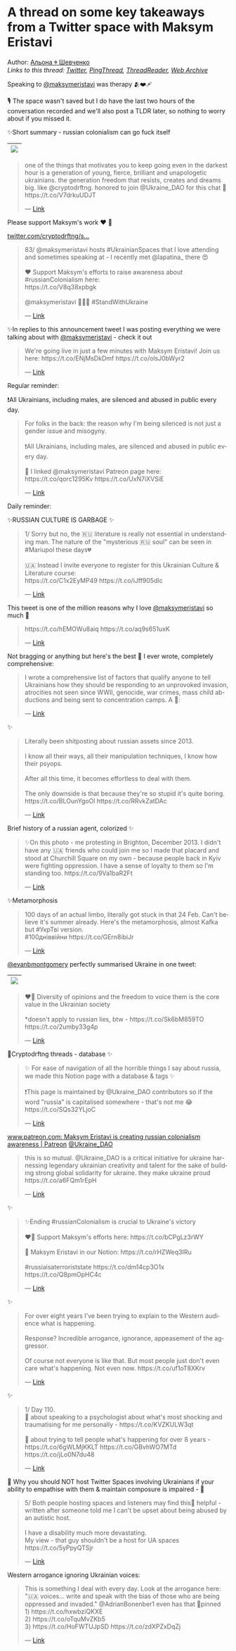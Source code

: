 # A thread on some key takeaways from a Twitter space with Maksym Eristavi

Author: [Альона ꑭ Шевченко](https://twitter.com/cryptodrftng)  
*Links to this thread: [Twitter](https://twitter.com/cryptodrftng/status/1549805960620810240), [PingThread](https://pingthread.com/thread/1549805960620810240), [ThreadReader](https://threadreaderapp.com/thread/1549805960620810240.html), [Web Archive](https://web.archive.org/web/*/https://twitter.com/cryptodrftng/status/1549805960620810240)*

Speaking to [@maksymeristavi](https://twitter.com/maksymeristavi) was therapy 🫂❤️‍🩹

🎙️ The space wasn't saved but I do have the last two hours of the conversation recorded and we'll also post a TLDR later, so nothing to worry about if you missed it.

✨Short summary - russian colonialism can go fuck itself

| [![](https://pbs.twimg.com/media/FYIDjEcXoAAsAZC.jpg)](https://pbs.twimg.com/media/FYIDjEcXoAAsAZC.jpg) |
| :-: |

<blockquote class="twitter-tweet">
    <p lang="en" dir="ltr">
    one of the things that motivates you to keep going even in the darkest hour is a generation of young, fierce, brilliant and unapologetic ukrainians. the generation freedom that resists, creates and dreams big. like @cryptodrftng. honored to join @Ukraine_DAO for this chat 🫡 https://t.co/V7drkuUDJT<br />
    </p>
    &mdash; <a href="https://twitter.com/maksymeristavi/status/1548954125500661761">Link</a>
</blockquote>

Please support Maksym's work ❤️ 🖤 

[twitter.com/cryptodrftng/s…](https://twitter.com/cryptodrftng/status/1533504126126067712?s=20&t=RHdCX_hwES4YDm0ptLWouw)

<blockquote class="twitter-tweet">
    <p lang="en" dir="ltr">
    83/ @maksymeristavi hosts #UkrainianSpaces that I love attending and sometimes speaking at - I recently met @lapatina_ there 😍 <br />
    <br />
    ❤️ Support Maksym&#39;s efforts to raise awareness about #russianColonialism here:<br />
    https://t.co/V8q38xpbgk<br />
    <br />
    @maksymeristavi 🌈🇺🇦 #StandWithUkraine<br />
    </p>
    &mdash; <a href="https://twitter.com/cryptodrftng/status/1533504126126067712">Link</a>
</blockquote>

✨In replies to this announcement tweet I was posting everything we were talking about with [@maksymeristavi](https://twitter.com/maksymeristavi) - check it out

<blockquote class="twitter-tweet">
    <p lang="en" dir="ltr">
    We&#39;re going live in just a few minutes with Maksym Eristavi! Join us here:  https://t.co/ENjMsDkDmf https://t.co/olsJ0bWyr2<br />
    </p>
    &mdash; <a href="https://twitter.com/Ukraine_DAO/status/1549771015223386112">Link</a>
</blockquote>

Regular reminder:

❗️All Ukrainians, including males, are silenced and abused in public every day.

<blockquote class="twitter-tweet">
    <p lang="en" dir="ltr">
    For folks in the back: the reason why I&#39;m being silenced is not just a gender issue and misogyny. <br />
    <br />
    ❗️All Ukrainians, including males, are silenced and abused in public every day. <br />
    <br />
    🙏 I linked @maksymeristavi Patreon page here: https://t.co/qorc1295Kv https://t.co/UxN7iXVSiE<br />
    </p>
    &mdash; <a href="https://twitter.com/cryptodrftng/status/1533550660515397634">Link</a>
</blockquote>

Daily reminder: 

✨RUSSIAN CULTURE IS GARBAGE ✨

<blockquote class="twitter-tweet">
    <p lang="en" dir="ltr">
    1/ Sorry but no, the 🇷🇺 literature is really not essential in understanding man. The nature of the &#34;mysterious 🇷🇺  soul&#34; can be seen in #Mariupol these days💔<br />
    <br />
    🇺🇦 Instead I invite everyone to register for this Ukrainian Culture &amp; Literature course:<br />
    https://t.co/C1x2EyMP49 https://t.co/iJff905dIc<br />
    </p>
    &mdash; <a href="https://twitter.com/cryptodrftng/status/1531928535148920832">Link</a>
</blockquote>

This tweet is one of the million reasons why I love [@maksymeristavi](https://twitter.com/maksymeristavi) so much 🤣

<blockquote class="twitter-tweet">
    <p lang="en" dir="ltr">
    https://t.co/hEMOWu8aiq https://t.co/aq9s651uxK<br />
    </p>
    &mdash; <a href="https://twitter.com/maksymeristavi/status/1537021459280838658">Link</a>
</blockquote>

Not bragging or anything but here's the best 🧵 I ever wrote, completely comprehensive:

<blockquote class="twitter-tweet">
    <p lang="en" dir="ltr">
    I wrote a comprehensive list of factors that qualify anyone to tell Ukrainians how they should be responding to an unprovoked invasion, atrocities not seen since WWII, genocide, war crimes, mass child abductions and being sent to concentration camps. A 🧵:<br />
    </p>
    &mdash; <a href="https://twitter.com/cryptodrftng/status/1514215490960474122">Link</a>
</blockquote>

✨

<blockquote class="twitter-tweet">
    <p lang="en" dir="ltr">
    Literally been shitposting about russian assets since 2013.<br />
    <br />
    I know all their ways, all their manipulation techniques, I know how their psyops.<br />
    <br />
    After all this time, it becomes effortless to deal with them.<br />
    <br />
    The only downside is that because they&#39;re so stupid it&#39;s quite boring. https://t.co/BLOunYgoOl https://t.co/RRvkZatDAc<br />
    </p>
    &mdash; <a href="https://twitter.com/cryptodrftng/status/1547339652155281411">Link</a>
</blockquote>

Brief history of a russian agent, colorized ✨

<blockquote class="twitter-tweet">
    <p lang="en" dir="ltr">
    ✨On this photo - me protesting in Brighton, December 2013. I didn&#39;t have any 🇺🇦 friends who could join me so I made that placard and stood at Churchill Square on my own - because people back in Kyiv were fighting oppression. I have a sense of loyalty to them so I&#39;m standing too. https://t.co/9Va1baR2Ft<br />
    </p>
    &mdash; <a href="https://twitter.com/cryptodrftng/status/1548007784985137153">Link</a>
</blockquote>

✨Metamorphosis

<blockquote class="twitter-tweet">
    <p lang="en" dir="ltr">
    100 days of an actual limbo, literally got stuck in that 24 Feb. Can&#39;t believe it&#39;s summer already. Here&#39;s the metamorphosis, almost Kafka but #УкрТві version.<br />
    #100дніввійни https://t.co/GErn8ibiJr<br />
    </p>
    &mdash; <a href="https://twitter.com/cryptodrftng/status/1532843731199700992">Link</a>
</blockquote>

[@evanbmontgomery](https://twitter.com/evanbmontgomery) perfectly summarised Ukraine in one tweet:

| [![](https://pbs.twimg.com/media/FYIUz4xX0AEq_du.jpg)](https://pbs.twimg.com/media/FYIUz4xX0AEq_du.jpg) |
| :-: |

<blockquote class="twitter-tweet">
    <p lang="en" dir="ltr">
    ❤️‍🔥 Diversity of opinions and the freedom to voice them is the core value in the Ukrainian society <br />
    <br />
    *doesn&#39;t apply to russian lies, btw - https://t.co/Sk6bM859TO https://t.co/2umby33g4p<br />
    </p>
    &mdash; <a href="https://twitter.com/cryptodrftng/status/1549823354097598465">Link</a>
</blockquote>

🧵Cryptodrftng threads - database ✨

<blockquote class="twitter-tweet">
    <p lang="en" dir="ltr">
    ✨ For ease of navigation of all the horrible things I say about russia, we made this Notion page with a database &amp; tags ✨<br />
    <br />
    ❗️This page is maintained by @Ukraine_DAO contributors so if the word &#34;russia&#34; is capitalised somewhere - that&#39;s not me 😂<br />
    https://t.co/SQs32YLjoC<br />
    </p>
    &mdash; <a href="https://twitter.com/cryptodrftng/status/1532587595917557761">Link</a>
</blockquote>

[www.patreon.com: Maksym Eristavi is creating russian colonialism awareness | Patreon](https://www.patreon.com/maksymeristavi) [@Ukraine_DAO](https://twitter.com/Ukraine_DAO)

<blockquote class="twitter-tweet">
    <p lang="en" dir="ltr">
    this is so mutual. @Ukraine_DAO is a critical initiative for ukraine harnessing legendary ukrainian creativity and talent for the sake of building strong global solidarity for ukraine. they make ukraine proud https://t.co/a6FQm1rEpH<br />
    </p>
    &mdash; <a href="https://twitter.com/maksymeristavi/status/1549831783398645760">Link</a>
</blockquote>

✨

<blockquote class="twitter-tweet">
    <p lang="en" dir="ltr">
    ✨Ending #russianColonialism is crucial to Ukraine&#39;s victory <br />
    <br />
    ❤️‍🔥 Support Maksym&#39;s efforts here: https://t.co/bCPgLz3rWY<br />
    <br />
    📝 Maksym Eristavi in our Notion: https://t.co/rHZWeq3IRu<br />
    <br />
    #russiaisaterroriststate https://t.co/dm14cp3O1x https://t.co/Q8pmOpHC4c<br />
    </p>
    &mdash; <a href="https://twitter.com/Ukraine_DAO/status/1549828786170085381">Link</a>
</blockquote>

✨

<blockquote class="twitter-tweet">
    <p lang="en" dir="ltr">
    For over eight years I&#39;ve been trying to explain to the Western audience what is happening. <br />
    <br />
    Response? Incredible arrogance, ignorance, appeasement of the aggressor. <br />
    <br />
    Of course not everyone is like that. But most people just don&#39;t even care what&#39;s happening. Not even now. https://t.co/uf1oT8XKrv<br />
    </p>
    &mdash; <a href="https://twitter.com/cryptodrftng/status/1539863810902822914">Link</a>
</blockquote>

✨

<blockquote class="twitter-tweet">
    <p lang="en" dir="ltr">
    1/ Day 110. <br />
    🧵 about speaking to a psychologist about what&#39;s most shocking and traumatising for me personally - https://t.co/KVZKULW3qt<br />
    <br />
    🧵 about trying to tell people what&#39;s happening for over 8 years - https://t.co/6gWLMjKKLT https://t.co/GBvhWO7MTd https://t.co/jLo0N7du48<br />
    </p>
    &mdash; <a href="https://twitter.com/cryptodrftng/status/1536432034796777472">Link</a>
</blockquote>

🧠 Why you should NOT host Twitter Spaces involving Ukrainians if your ability to empathise with them & maintain composure is impaired - 🧵

<blockquote class="twitter-tweet">
    <p lang="en" dir="ltr">
    5/ Both people hosting spaces and listeners may find this🧵 helpful - written after someone told me I can&#39;t be upset about being abused by an autistic host. <br />
    <br />
    I have a disability much more devastating. <br />
    My view - that guy shouldn&#39;t be a host for UA spaces <br />
    https://t.co/5yPpyQTSjr<br />
    </p>
    &mdash; <a href="https://twitter.com/cryptodrftng/status/1548877381481496582">Link</a>
</blockquote>

Western arrogance ignoring Ukrainian voices:

<blockquote class="twitter-tweet">
    <p lang="en" dir="ltr">
    This is something I deal with every day. Look at the arrogance here: &#34;🇺🇦 voices... write and speak with the bias of those who are being oppressed and invaded.&#34; @AdrianBonenber1 even has that 🧵pinned<br />
    1) https://t.co/hxwbziQKXE<br />
    2) https://t.co/oTquMvZKb5<br />
    3) https://t.co/HoFWTUJpSD https://t.co/zdXPZxDqZj<br />
    </p>
    &mdash; <a href="https://twitter.com/cryptodrftng/status/1528196761147293697">Link</a>
</blockquote>
